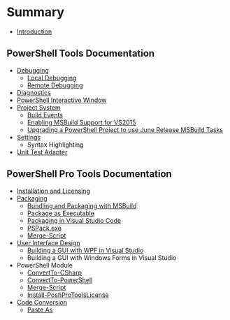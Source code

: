# Summary

* [Introduction](README.md)

## PowerShell Tools Documentation

* [Debugging](chapter1.md)
  * [Local Debugging](chapter1/local-debugging.md)
  * [Remote Debugging](chapter1/remote-debugging.md)
* [Diagnostics](diagnostics.md)
* [PowerShell Interactive Window](powershell-interactive-window.md)
* [Project System](project-system.md)
  * [Build Events](project-system/build-eventys.md)
  * [Enabling MSBuild Support for VS2015](project-system/enabling-msbuild-support-for-vs2015.md)
  * [Upgrading a PowerShell Project to use June Release MSBuild Tasks](project-system/upgrading-a-powershell-project-to-use-june-release-msbuild-tasks.md)
* [Settings](settings.md)
  * Syntax Highlighting
* [Unit Test Adapter](unit-test-adapter.md)

## PowerShell Pro Tools Documentation

* [Installation and Licensing](powershell-pro-tools-documentation/installation-and-configuration.md)
* [Packaging](powershell-pro-tools-documentation/packaging.md)
  * [Bundling and Packaging with MSBuild](powershell-pro-tools-documentation/packaging/bundling-and-packaging-with-msbuild.md)
  * [Package as Executable](powershell-pro-tools-documentation/packaging/package-as-executable.md)
  * [Packaging in Visual Studio Code](powershell-pro-tools-documentation/packaging/packaging-in-visual-studio-code.md)
  * [PSPack.exe](powershell-pro-tools-documentation/packaging/pspackexe.md)
  * [Merge-Script](powershell-pro-tools-documentation/packaging/merge-script.md)
* [User Interface Design](powershell-pro-tools-documentation/code-conversion/user-interface-design.md)
  * [Building a GUI with WPF in Visual Studio](powershell-pro-tools-documentation/code-conversion/user-interface-design/building-a-gui-with-wpf-in-visual-studio.md)
  * Building a GUI with Windows Forms in Visual Studio
* PowerShell Module
  * [ConvertTo-CSharp](/powershell-pro-tools-documentation/powershell-module/convertto-csharp.md)
  * [ConvertTo-PowerShell](/powershell-pro-tools-documentation/powershell-module/convertto-powershell.md)
  * [Merge-Script](/powershell-pro-tools-documentation/powershell-module/merge-script.md)
  * [Install-PoshProToolsLicense](/powershell-pro-tools-documentation/powershell-module/install-poshprotoolslicense.md)
* [Code Conversion](powershell-pro-tools-documentation/code-conversion.md)
  * [Paste As](powershell-pro-tools-documentation/code-conversion/paste-as.md)



